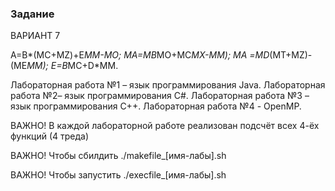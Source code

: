 ### Задание

ВАРИАНТ 7

А=В*(МС+MZ)+E*MM-МО;
МА=МВ*MО+МС*МХ-MM);
MА =MD*(MT+MZ)-(ME*MM);
E=В*МС+D*MM.

Лабораторная работа №1 – язык программирования Java.
Лабораторная работа №2– язык программирования C#.
Лабораторная работа №3 – язык программирования C++.
Лабораторная работа №4 - OpenMP.

ВАЖНО! В каждой лабораторной работе реализован подсчёт всех 4-ёх функций (4 треда)

ВАЖНО! Чтобы сбилдить ./makefile_[имя-лабы].sh

ВАЖНО! Чтобы запустить ./execfile_[имя-лабы].sh